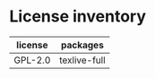 # License inventory

| license | packages     |
| ------- | ------------ |
| GPL-2.0 | texlive-full |
